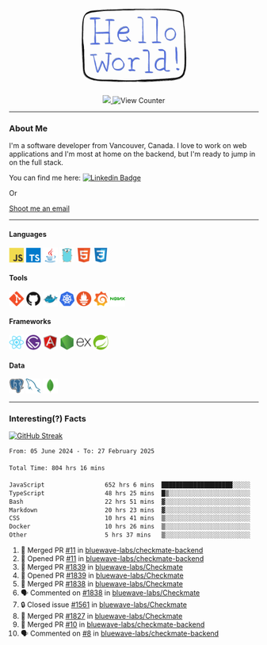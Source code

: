 <div align="center">
    <img src="./img/hello_world.webp" height="200px" width="">
    <div>
        <a href="https://www.linkedin.com/in/ajhollid">
            <img src="https://img.shields.io/badge/LinkedIn-blue"/>
        </a>
        <img src="https://komarev.com/ghpvc/?username=ajhollid&color=yellow" alt="View Counter">
    </div>
</div>

---

### About Me

I'm a software developer from Vancouver, Canada. I love to work on web applications and I'm most at home on the backend, but I'm ready to jump in on the full stack.

You can find me here: [![Linkedin Badge](https://img.shields.io/badge/-ajhollid-blue?style=flat&logo=Linkedin&logoColor=white)](https://www.linkedin.com/in/ajhollid)

Or

[Shoot me an email](mailto:ajhollid@gmail.com)

---

#### Languages

<div>
    <img src="./img/devicons/javascript-original.svg" width=30 height=30 alt="JavaScript">
    <img src="/img/devicons/typescript-original.svg" width=30 height=30 alt="TypeScript">
    <img src="./img/devicons/java-original.svg" width=30 height=30 alt="Java">
    <img src="./img/devicons/go-original.svg" width=30 height=30 alt="Golang">
    <img src="./img/devicons/html5-original.svg" width=30 height=30 alt="HTML 5">
    <img src="./img/devicons/css3-original.svg" width=30 height=30 alt="CSS 3">
</div>

#### Tools

<div>
    <img src="./img/devicons/git-original.svg" width=30 height=30 alt="Git">
    <img src="./img/devicons/github-original.svg" width=30 height=30 alt="Github">
    <img src="./img/devicons/docker-original.svg" width=30 
    height=30 alt="Docker">
    <img src="./img/devicons/kubernetes-original.svg" width=30 height=30 alt="K8">
    <img src="./img/devicons/prometheus-original.svg" width=30 height=30 alt="Prometheus">
    <img src="./img/devicons/grafana-original.svg" width=30 height=30 alt="Grafana">
    <img src="./img/devicons/nginx-original.svg" width=30 height=30 alt="Nginx">
</div>

#### Frameworks

<div>
    <img src="./img/devicons/react-original.svg" width=30 height=30 alt="React">
    <img src="./img/devicons/gatsby-original.svg" width=30 height=30 alt="Gatsby">
    <img src="./img/devicons/angularjs-original.svg" width=30 height=30 alt="AngularJS">
    <img src="./img/devicons/nodejs-original.svg" width=30 height=30 alt="NodeJS">
    <img src="./img/devicons/express-original.svg" width=30 height=30 alt="Express">
    <img src="./img/devicons/spring-original.svg" width=30 height=30 alt="Spring">
</div>

#### Data

<div>
    <img src="./img/devicons/postgresql-original.svg" width=30 height=30 alt="Postgresql">
    <img src="./img/devicons/mysql-original.svg" width=30 height=30 alt="Mysql">
    <img src="./img/devicons/mongodb-original.svg" width=30 height=30 alt="MongoDB">
</div>

---

### Interesting(?) Facts

[![GitHub Streak](http://github-readme-streak-stats.herokuapp.com?user=ajhollid)](https://git.io/streak-stats)

 <!--START_SECTION:waka-->

```txt
From: 05 June 2024 - To: 27 February 2025

Total Time: 804 hrs 16 mins

JavaScript                 652 hrs 6 mins  ████████████████████░░░░░   80.52 %
TypeScript                 48 hrs 25 mins  █▒░░░░░░░░░░░░░░░░░░░░░░░   05.98 %
Bash                       22 hrs 51 mins  ▓░░░░░░░░░░░░░░░░░░░░░░░░   02.82 %
Markdown                   20 hrs 23 mins  ▓░░░░░░░░░░░░░░░░░░░░░░░░   02.52 %
CSS                        10 hrs 41 mins  ▒░░░░░░░░░░░░░░░░░░░░░░░░   01.32 %
Docker                     10 hrs 26 mins  ▒░░░░░░░░░░░░░░░░░░░░░░░░   01.29 %
Other                      5 hrs 37 mins   ▒░░░░░░░░░░░░░░░░░░░░░░░░   00.70 %
```

<!--END_SECTION:waka-->


<!--START_SECTION:activity-->
1. 🎉 Merged PR [#11](https://github.com/bluewave-labs/checkmate-backend/pull/11) in [bluewave-labs/checkmate-backend](https://github.com/bluewave-labs/checkmate-backend)
2. 💪 Opened PR [#11](https://github.com/bluewave-labs/checkmate-backend/pull/11) in [bluewave-labs/checkmate-backend](https://github.com/bluewave-labs/checkmate-backend)
3. 🎉 Merged PR [#1839](https://github.com/bluewave-labs/Checkmate/pull/1839) in [bluewave-labs/Checkmate](https://github.com/bluewave-labs/Checkmate)
4. 💪 Opened PR [#1839](https://github.com/bluewave-labs/Checkmate/pull/1839) in [bluewave-labs/Checkmate](https://github.com/bluewave-labs/Checkmate)
5. 🎉 Merged PR [#1838](https://github.com/bluewave-labs/Checkmate/pull/1838) in [bluewave-labs/Checkmate](https://github.com/bluewave-labs/Checkmate)
6. 🗣 Commented on [#1838](https://github.com/bluewave-labs/Checkmate/pull/1838#issuecomment-2689233243) in [bluewave-labs/Checkmate](https://github.com/bluewave-labs/Checkmate)
7. 🔒 Closed issue [#1561](https://github.com/bluewave-labs/Checkmate/issues/1561) in [bluewave-labs/Checkmate](https://github.com/bluewave-labs/Checkmate)
8. 🎉 Merged PR [#1827](https://github.com/bluewave-labs/Checkmate/pull/1827) in [bluewave-labs/Checkmate](https://github.com/bluewave-labs/Checkmate)
9. 🎉 Merged PR [#10](https://github.com/bluewave-labs/checkmate-backend/pull/10) in [bluewave-labs/checkmate-backend](https://github.com/bluewave-labs/checkmate-backend)
10. 🗣 Commented on [#8](https://github.com/bluewave-labs/checkmate-backend/pull/8#issuecomment-2688933186) in [bluewave-labs/checkmate-backend](https://github.com/bluewave-labs/checkmate-backend)
<!--END_SECTION:activity-->

